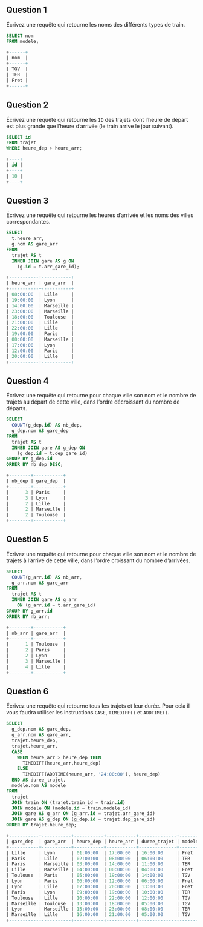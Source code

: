 ## Question 1

Écrivez une requête qui retourne les noms des différents types de train.

```sql
SELECT nom
FROM modele;

+------+
| nom  |
+------+
| TGV  |
| TER  |
| Fret |
+------+
```

## Question 2

Écrivez une requête qui retourne les `ID` des trajets dont l’heure de départ est plus grande que l’heure d’arrivée (le train arrive le jour suivant).

```sql
SELECT id
FROM trajet
WHERE heure_dep > heure_arr;

+----+
| id |
+----+
| 10 |
+----+
```

## Question 3

Écrivez une requête qui retourne les heures d’arrivée et les noms des villes correspondantes.

```sql
SELECT
  t.heure_arr,
  g.nom AS gare_arr
FROM
  trajet AS t
  INNER JOIN gare AS g ON
    (g.id = t.arr_gare_id);

+-----------+-----------+
| heure_arr | gare_arr  |
+-----------+-----------+
| 08:00:00  | Lille     |
| 19:00:00  | Lyon      |
| 14:00:00  | Marseille |
| 23:00:00  | Marseille |
| 18:00:00  | Toulouse  |
| 21:00:00  | Lille     |
| 22:00:00  | Lille     |
| 19:00:00  | Paris     |
| 00:00:00  | Marseille |
| 17:00:00  | Lyon      |
| 12:00:00  | Paris     |
| 20:00:00  | Lille     |
+-----------+-----------+
```

## Question 4

Écrivez une requête qui retourne pour chaque ville son nom et le nombre de trajets au départ de cette ville, dans l’ordre décroissant du nombre de départs.

```sql
SELECT
  COUNT(g_dep.id) AS nb_dep,
  g_dep.nom AS gare_dep
FROM
  trajet AS t
  INNER JOIN gare AS g_dep ON
    (g_dep.id = t.dep_gare_id)
GROUP BY g_dep.id
ORDER BY nb_dep DESC;

+--------+-----------+
| nb_dep | gare_dep  |
+--------+-----------+
|      3 | Paris     |
|      3 | Lyon      |
|      2 | Lille     |
|      2 | Marseille |
|      2 | Toulouse  |
+--------+-----------+
```

## Question 5

Écrivez une requête qui retourne pour chaque ville son nom et le nombre de trajets à l’arrivé de cette ville, dans l’ordre croissant du nombre d’arrivées.

```sql
SELECT
  COUNT(g_arr.id) AS nb_arr,
  g_arr.nom AS gare_arr
FROM
  trajet AS t
  INNER JOIN gare AS g_arr
    ON (g_arr.id = t.arr_gare_id)
GROUP BY g_arr.id
ORDER BY nb_arr;

+--------+-----------+
| nb_arr | gare_arr  |
+--------+-----------+
|      1 | Toulouse  |
|      2 | Paris     |
|      2 | Lyon      |
|      3 | Marseille |
|      4 | Lille     |
+--------+-----------+
```

## Question 6

Écrivez une requête qui retourne tous les trajets et leur durée. Pour cela il vous faudra utiliser les instructions `CASE`, `TIMEDIFF()` et `ADDTIME()`.

```sql
SELECT
  g_dep.nom AS gare_dep,
  g_arr.nom AS gare_arr,
  trajet.heure_dep,
  trajet.heure_arr,
  CASE
    WHEN heure_arr > heure_dep THEN
      TIMEDIFF(heure_arr,heure_dep)
    ELSE
      TIMEDIFF(ADDTIME(heure_arr, '24:00:00'), heure_dep)
  END AS duree_trajet,
  modele.nom AS modele
FROM
  trajet
  JOIN train ON (trajet.train_id = train.id)
  JOIN modele ON (modele.id = train.modele_id)
  JOIN gare AS g_arr ON (g_arr.id = trajet.arr_gare_id)
  JOIN gare AS g_dep ON (g_dep.id = trajet.dep_gare_id)
ORDER BY trajet.heure_dep;

+-----------+-----------+-----------+-----------+--------------+--------+
| gare_dep  | gare_arr  | heure_dep | heure_arr | duree_trajet | modele |
+-----------+-----------+-----------+-----------+--------------+--------+
| Lille     | Lyon      | 01:00:00  | 17:00:00  | 16:00:00     | Fret   |
| Paris     | Lille     | 02:00:00  | 08:00:00  | 06:00:00     | TER    |
| Paris     | Marseille | 03:00:00  | 14:00:00  | 11:00:00     | TER    |
| Lille     | Marseille | 04:00:00  | 00:00:00  | 04:00:00     | Fret   |
| Toulouse  | Paris     | 05:00:00  | 19:00:00  | 14:00:00     | TGV    |
| Lyon      | Paris     | 06:00:00  | 12:00:00  | 06:00:00     | Fret   |
| Lyon      | Lille     | 07:00:00  | 20:00:00  | 13:00:00     | Fret   |
| Paris     | Lyon      | 09:00:00  | 19:00:00  | 10:00:00     | TER    |
| Toulouse  | Lille     | 10:00:00  | 22:00:00  | 12:00:00     | TGV    |
| Marseille | Toulouse  | 13:00:00  | 18:00:00  | 05:00:00     | TGV    |
| Lyon      | Marseille | 15:00:00  | 23:00:00  | 08:00:00     | TER    |
| Marseille | Lille     | 16:00:00  | 21:00:00  | 05:00:00     | TGV    |
+-----------+-----------+-----------+-----------+--------------+--------+
```
